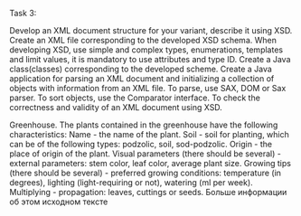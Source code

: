 Task 3:

Develop an XML document structure for your variant, describe it using XSD. Create an XML file corresponding to the developed XSD schema.
When developing XSD, use simple and complex types, enumerations, templates and limit values, it is mandatory to use attributes and type ID.
Create a Java class(classes) corresponding to the developed scheme.
Create a Java application for parsing an XML document and initializing a collection of objects with information from an XML file. To parse, use SAX, DOM or Sax parser. To sort objects, use the Comparator interface.
To check the correctness and validity of an XML document using XSD.

Greenhouse.
The plants contained in the greenhouse have the following characteristics:
Name - the name of the plant.
Soil - soil for planting, which can be of the following types: podzolic, soil, sod-podzolic.
Origin - the place of origin of the plant.
Visual parameters (there should be several) - external parameters: stem color, leaf color, average plant size.
Growing tips (there should be several) - preferred growing conditions: temperature (in degrees), lighting (light-requiring or not), watering (ml per week).
Multiplying - propagation: leaves, cuttings or seeds.
Больше информации об этом исходном тексте
